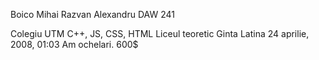 Boico Mihai Razvan Alexandru DAW 241

Colegiu UTM
C++, JS, CSS, HTML
Liceul teoretic Ginta Latina
24 aprilie, 2008, 01:03
Am ochelari. 600$